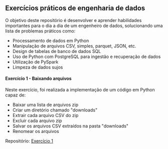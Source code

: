 ## Exercícios práticos de engenharia de dados
O objetivo deste repositório é desenvolver e aprender habilidades importantes para o dia a dia de um engenheiro de dados, solucionando uma lista de problemas práticos como:

  - Processamento de dados em Python
  - Manipulação de arquivos CSV, simples, parquet, JSON, etc.
  - Design de tabelas de banco de dados SQL
  - Uso de Python com PostgreSQL para ingestão e recuperação de dados
  - Utilização de PySpark
  - Limpeza de dados sujos

#### Exercício 1 - Baixando arquivos
Neste exercício, foi realizada a implementação de um código em Python capaz de:

  - Baixar uma lista de arquivos zip
  - Criar um diretório chamado "downloads"
  - Extrair cada arquivo CSV do zip
  - Excluir cada arquivo zip
  - Salvar os arquivos CSV extraídos na pasta "downloads"
  - Renomear os arquivos

Repositório: [Exercício 1](https://github.com/matheus-honorato/data-engineering-practice/tree/main/exercicio-1)
